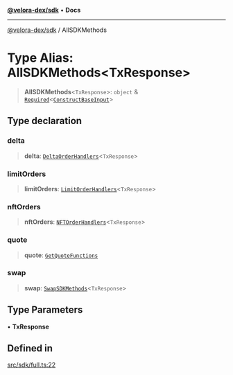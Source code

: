 [**@velora-dex/sdk**](../README.md) • **Docs**

***

[@velora-dex/sdk](../globals.md) / AllSDKMethods

# Type Alias: AllSDKMethods\<TxResponse\>

> **AllSDKMethods**\<`TxResponse`\>: `object` & [`Required`](../-internal-/type-aliases/Required.md)\<[`ConstructBaseInput`](../-internal-/interfaces/ConstructBaseInput.md)\>

## Type declaration

### delta

> **delta**: [`DeltaOrderHandlers`](DeltaOrderHandlers.md)\<`TxResponse`\>

### limitOrders

> **limitOrders**: [`LimitOrderHandlers`](LimitOrderHandlers.md)\<`TxResponse`\>

### nftOrders

> **nftOrders**: [`NFTOrderHandlers`](NFTOrderHandlers.md)\<`TxResponse`\>

### quote

> **quote**: [`GetQuoteFunctions`](GetQuoteFunctions.md)

### swap

> **swap**: [`SwapSDKMethods`](SwapSDKMethods.md)\<`TxResponse`\>

## Type Parameters

• **TxResponse**

## Defined in

[src/sdk/full.ts:22](https://github.com/VeloraDEX/sdk/blob/feat/extend_delta_orders_filtering/src/sdk/full.ts#L22)
